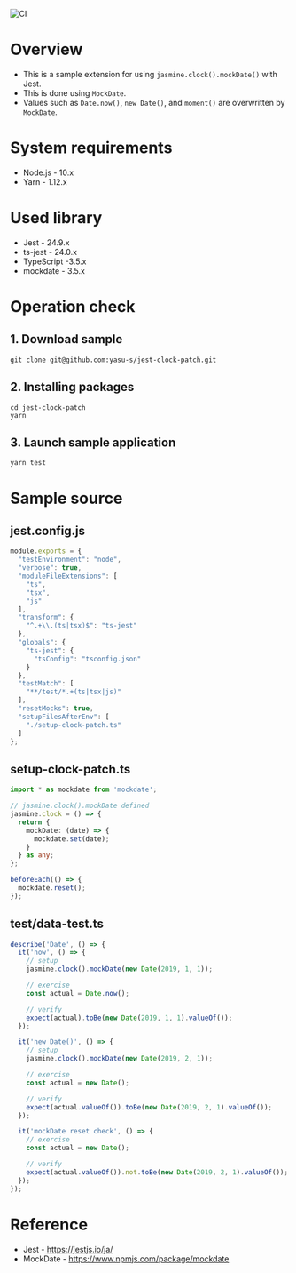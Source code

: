 ![CI](https://github.com/yasu-s/jest-clock-patch/workflows/CI/badge.svg)

# Overview

* This is a sample extension for using `jasmine.clock().mockDate()` with Jest.
* This is done using `MockDate`.
* Values such as `Date.now()`, `new Date()`, and `moment()` are overwritten by `MockDate`.

# System requirements

* Node.js - 10.x
* Yarn - 1.12.x

# Used library

* Jest - 24.9.x
* ts-jest - 24.0.x
* TypeScript -3.5.x
* mockdate - 3.5.x

# Operation check

## 1. Download sample

```
git clone git@github.com:yasu-s/jest-clock-patch.git
```

## 2. Installing packages  

```
cd jest-clock-patch
yarn
```

## 3. Launch sample application  

```
yarn test
```

# Sample source

## jest.config.js

```js
module.exports = {
  "testEnvironment": "node",
  "verbose": true,
  "moduleFileExtensions": [
    "ts",
    "tsx",
    "js"
  ],
  "transform": {
    "^.+\\.(ts|tsx)$": "ts-jest"
  },
  "globals": {
    "ts-jest": {
      "tsConfig": "tsconfig.json"
    }
  },
  "testMatch": [
    "**/test/*.+(ts|tsx|js)"
  ],
  "resetMocks": true,
  "setupFilesAfterEnv": [
    "./setup-clock-patch.ts"
  ]
};
```

## setup-clock-patch.ts

```ts
import * as mockdate from 'mockdate';

// jasmine.clock().mockDate defined
jasmine.clock = () => {
  return {
    mockDate: (date) => {
      mockdate.set(date);
    }
  } as any;
};

beforeEach(() => {
  mockdate.reset();
});
```

## test/data-test.ts

```ts
describe('Date', () => {
  it('now', () => {
    // setup
    jasmine.clock().mockDate(new Date(2019, 1, 1));

    // exercise
    const actual = Date.now();

    // verify
    expect(actual).toBe(new Date(2019, 1, 1).valueOf());
  });

  it('new Date()', () => {
    // setup
    jasmine.clock().mockDate(new Date(2019, 2, 1));

    // exercise
    const actual = new Date();

    // verify
    expect(actual.valueOf()).toBe(new Date(2019, 2, 1).valueOf());
  });

  it('mockDate reset check', () => {
    // exercise
    const actual = new Date();

    // verify
    expect(actual.valueOf()).not.toBe(new Date(2019, 2, 1).valueOf());
  });
});
```

# Reference

* Jest - https://jestjs.io/ja/
* MockDate - https://www.npmjs.com/package/mockdate
